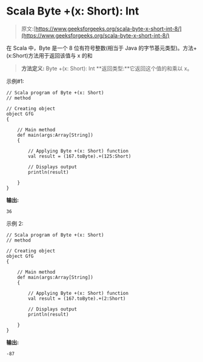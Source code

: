 # Scala Byte +(x: Short): Int

> 原文:[https://www.geeksforgeeks.org/scala-byte-x-short-int-8/](https://www.geeksforgeeks.org/scala-byte-x-short-int-8/)

在 Scala 中，Byte 是一个 8 位有符号整数(相当于 Java 的字节基元类型)。方法+(x:Short)方法用于返回该值与 x 的和

> **方法定义:** Byte +(x: Short): Int
> **返回类型:**它返回这个值的和乘以 x。

示例#1:

```
// Scala program of Byte +(x: Short)
// method 

// Creating object 
object GfG 
{ 

    // Main method 
    def main(args:Array[String]) 
    { 

        // Applying Byte +(x: Short) function 
        val result = (167.toByte).+(125:Short) 

        // Displays output 
        println(result) 

    } 
} 
```

**输出:**

```
36
```

示例 2:

```
// Scala program of Byte +(x: Short)
// method 

// Creating object 
object GfG 
{ 

    // Main method 
    def main(args:Array[String]) 
    { 

        // Applying Byte +(x: Short) function 
        val result = (167.toByte).+(2:Short) 

        // Displays output 
        println(result) 

    } 
} 
```

**输出:**

```
-87
```
